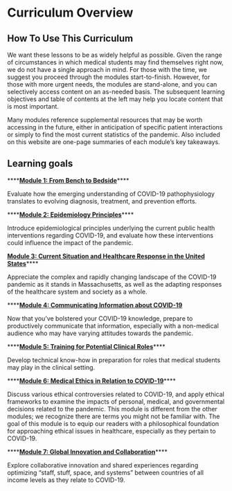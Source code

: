 # Curriculum Overview

## How To Use This Curriculum

We want these lessons to be as widely helpful as possible.  Given the range of circumstances in which medical students may find themselves right now, we do not have a single approach in mind.  For those with the time, we suggest you proceed through the modules start-to-finish. However, for those with more urgent needs, the modules are stand-alone, and you can selectively access content on an as-needed basis.  The subsequent learning objectives and table of contents at the left may help you locate content that is most important. 

Many modules reference supplemental resources that may be worth accessing in the future, either in anticipation of specific patient interactions or simply to find the most current statistics of the pandemic.  Also included on this website are one-page summaries of each module’s key takeaways.

## Learning goals

\*\*\*\*[**Module 1: From Bench to Bedside**](../module-1-from-bench-to-bedside/)\*\*\*\*

Evaluate how the emerging understanding of COVID-19 pathophysiology translates to evolving diagnosis, treatment, and prevention efforts.

\*\*\*\*[**Module 2: Epidemiology Principles**](https://curriculum.covidstudentresponse.org/module-2-epidemiology-principles)\*\*\*\*

Introduce epidemiological principles underlying the current public health interventions regarding COVID-19, and evaluate how these interventions could influence the impact of the pandemic.

[**Module 3: Current Situation and Healthcare Response in the United States**](https://futuremdvscovid.gitbook.io/covid19-curriculum/module-3-current-situation-and-healthcare-response)\*\*\*\*

Appreciate the complex and rapidly changing landscape of the COVID-19 pandemic as it stands in Massachusetts, as well as the adapting responses of the healthcare system and society as a whole.

\*\*\*\*[**Module 4: Communicating Information about COVID-19**](https://futuremdvscovid.gitbook.io/covid19-curriculum/module-4-communicating-information-about-covid-19)

Now that you’ve bolstered your COVID-19 knowledge, prepare to productively communicate that information, especially with a non-medical audience who may have varying attitudes towards the pandemic.

\*\*\*\*[**Module 5: Training for Potential Clinical Roles**](https://curriculum.covidstudentresponse.org/module-5-training-for-medical-student-specific-roles)\*\*\*\*

Develop technical know-how in preparation for roles that medical students may play in the clinical setting.

\*\*\*\*[**Module 6: Medical Ethics in Relation to COVID-19**](../module-6-medical-ethics-in-relation-to-covid-19/)\*\*\*\*

Discuss various ethical controversies related to COVID-19, and apply ethical frameworks to examine the impacts of personal, medical, and governmental decisions related to the pandemic. This module is different from the other modules; we recognize there are terms you might not be familiar with. The goal of this module is to equip our readers with a philosophical foundation for approaching ethical issues in healthcare, especially as they pertain to COVID-19.

\*\*\*\*[**Module 7: Global Innovation and Collaboration**](https://curriculum.covidstudentresponse.org/module-7-global-innovation-and-collaboration-in-response-to-the-pandemic)\*\*\*\*

Explore collaborative innovation and shared experiences regarding optimizing “staff, stuff, space, and systems” between countries of all income levels as they relate to COVID-19.

